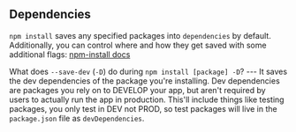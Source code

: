 ## Dependencies
`npm install` saves any specified packages into `dependencies` by default.
Additionally, you can control where and how they get saved with some additional flags:
[npm-install docs](https://docs.npmjs.com/cli/v6/commands/npm-install)


What does `--save-dev` (`-D`) do during `npm install [package] -D`? ---
  It saves the dev dependencies of the package you're installing. 
  Dev dependencies are packages you rely on to DEVELOP your app, but aren't required by users to actually run the app in production. This'll include things like testing packages, you only test in DEV not PROD, so test packages will live in the `package.json` file as `devDependencies`.

  